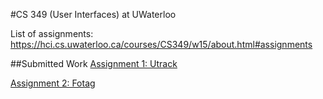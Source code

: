 #CS 349 (User Interfaces) at UWaterloo

List of assignments: https://hci.cs.uwaterloo.ca/courses/CS349/w15/about.html#assignments

##Submitted Work
[Assignment 1: Utrack](https://rawgit.com/xeniatay/cs349/master/a1/utrack.html)

[Assignment 2: Fotag](https://rawgit.com/xeniatay/cs349/master/a2/fotag.html)

